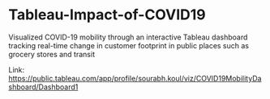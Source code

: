 # Tableau-Impact-of-COVID19

Visualized COVID-19 mobility through an interactive Tableau dashboard tracking real-time change in customer footprint in public places such as grocery stores and transit

Link: https://public.tableau.com/app/profile/sourabh.koul/viz/COVID19MobilityDashboard/Dashboard1
